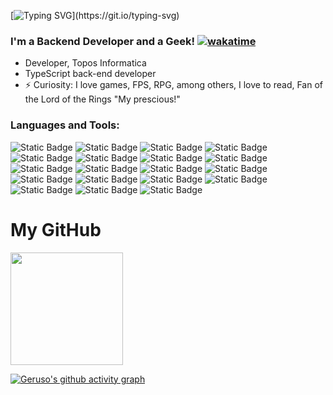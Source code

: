 [![Typing SVG](https://readme-typing-svg.demolab.com?font=Fira+Code&pause=1000&color=219037&width=435&lines=Hello+There%2C+I'm+Victor+Geruso+%F0%9F%91%8B;welcome+to+my+profile!)](https://git.io/typing-svg)

### I'm a Backend Developer and a Geek! [![wakatime](https://wakatime.com/badge/user/ea23585a-b22a-499a-b003-910668d5c474.svg)](https://wakatime.com/@ea23585a-b22a-499a-b003-910668d5c474)

- Developer, Topos Informatica
- TypeScript back-end developer
- ⚡ Curiosity: I love games, FPS, RPG, among others, I love to read, Fan of the Lord of the Rings "My prescious!"

### Languages and Tools:

![Static Badge](https://img.shields.io/badge/typescript-blue?logo=typescript&labelColor=black) ![Static Badge](https://img.shields.io/badge/javascript-F0DB4F?logo=javascript&labelColor=black) ![Static Badge](https://img.shields.io/badge/react-61DBFB?logo=react&labelColor=black) ![Static Badge](https://img.shields.io/badge/next-000000?logo=next.js&labelColor=black) ![Static Badge](https://img.shields.io/badge/gatsby-663399?logo=gatsby&labelColor=black) ![Static Badge](https://img.shields.io/badge/angular-B52E31?logo=angular&labelColor=black) ![Static Badge](https://img.shields.io/badge/node-3C873A?logo=node.js&labelColor=black) ![Static Badge](https://img.shields.io/badge/express-black?logo=express&labelColor=black) ![Static Badge](https://img.shields.io/badge/nest-B52E31?logo=nestjs&labelColor=black) ![Static Badge](https://img.shields.io/badge/sequelize-blue?logo=sequelize&labelColor=black) ![Static Badge](https://img.shields.io/badge/prisma-gray?logo=prisma&labelColor=black) ![Static Badge](https://img.shields.io/badge/jest-darkred?logo=jest&labelColor=black) ![Static Badge](https://img.shields.io/badge/postgresql-darkblue?logo=postgresql&labelColor=black) ![Static Badge](https://img.shields.io/badge/mysql-lightblue?logo=mysql&labelColor=black) ![Static Badge](https://img.shields.io/badge/mongodb-3C873A?logo=mongodb&labelColor=black) ![Static Badge](https://img.shields.io/badge/docker-blue?logo=docker&labelColor=black) ![Static Badge](https://img.shields.io/badge/linux-yellow?logo=linux&logoColor=white&labelColor=black&color=black) ![Static Badge](https://img.shields.io/badge/shellscript-black?logo=shell&logoColor=white&labelColor=black) ![Static Badge](https://img.shields.io/badge/git-F05032?logo=git&labelColor=black)

# My GitHub
<div>
  <a href="https://github.com/vgeruso">
  <img height="180em" src="https://github-readme-stats.vercel.app/api/top-langs/?username=vgeruso&layout=compact&langs_count=7&theme=dark"/>
</div>
    
[![Geruso's github activity graph](https://github-readme-activity-graph.vercel.app/graph?username=vgeruso&theme=github-compact)](https://github.com/ashutosh00710/github-readme-activity-graph)
